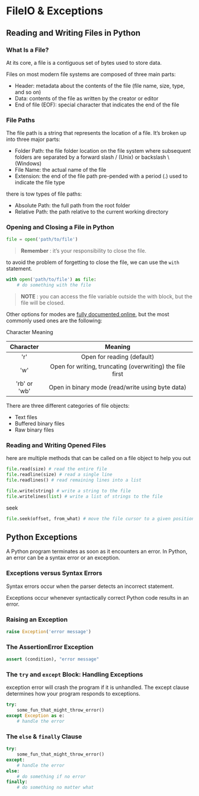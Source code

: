 # FileIO & Exceptions

## Reading and Writing Files in Python

### What Is a File?

At its core, a file is a contiguous set of bytes used to store data.

Files on most modern file systems are composed of three main parts:

- Header: metadata about the contents of the file (file name, size, type, and so on)
- Data: contents of the file as written by the creator or editor
- End of file (EOF): special character that indicates the end of the file

### File Paths

The file path is a string that represents the location of a file. It’s broken up into three major parts:

- Folder Path: the file folder location on the file system where subsequent folders are separated by a forward slash / (Unix) or backslash \ (Windows)
- File Name: the actual name of the file
- Extension: the end of the file path pre-pended with a period (.) used to indicate the file type

there is tow types of file paths:

- Absolute Path: the full path from the root folder
- Relative Path: the path relative to the current working directory

### Opening and Closing a File in Python

```python
file = open('path/to/file')
```

> **Remember** : it’s your responsibility to close the file.

to avoid the problem of forgetting to close the file, we can use the `with` statement.

```python
with open('path/to/file') as file:
    # do something with the file
```

> **NOTE** : you can access the file variable outside the with block, but the file will be closed.

Other options for modes are [fully documented online](https://docs.python.org/3/library/functions.html#open), but the most commonly used ones are the following:

Character Meaning

| Character | Meaning |
|:--:|:--:|
| 'r' | Open for reading (default) |
| 'w' | Open for writing, truncating (overwriting) the file first |
| 'rb' or 'wb' | Open in binary mode (read/write using byte data) |

There are three different categories of file objects:

- Text files
- Buffered binary files
- Raw binary files

### Reading and Writing Opened Files

here are multiple methods that can be called on a file object to help you out

```python
file.read(size) # read the entire file
file.readline(size) # read a single line
file.readlines() # read remaining lines into a list
```

```python
file.write(string) # write a string to the file
file.writelines(list) # write a list of strings to the file
```

seek

```python
file.seek(offset, from_what) # move the file cursor to a given position
```

## Python Exceptions

A Python program terminates as soon as it encounters an error. In Python, an error can be a syntax error or an exception.

### Exceptions versus Syntax Errors

Syntax errors occur when the parser detects an incorrect statement.

Exceptions occur whenever syntactically correct Python code results in an error.

### Raising an Exception

```python
raise Exception('error message')
```

### The AssertionError Exception

```python
assert (condition), "error message"
```

### The `try` and `except` Block: Handling Exceptions

exception error will crash the program if it is unhandled. The except clause determines how your program responds to exceptions.

```python
try:
    some_fun_that_might_throw_error()
except Exception as e:
    # handle the error
```

### The `else` &  `finally` Clause

```python
try:
    some_fun_that_might_throw_error()
except:
    # handle the error
else:
    # do something if no error
finally:
    # do something no matter what
```
